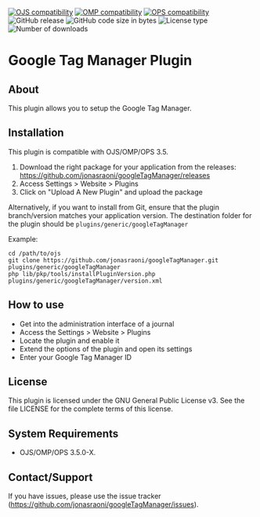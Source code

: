 [![OJS compatibility](https://img.shields.io/badge/ojs-3.5-brightgreen)](https://github.com/pkp/ojs/tree/stable-3_5_0)
[![OMP compatibility](https://img.shields.io/badge/omp-3.5-brightgreen)](https://github.com/pkp/omp/tree/stable-3_5_0)
[![OPS compatibility](https://img.shields.io/badge/ops-3.5-brightgreen)](https://github.com/pkp/ops/tree/stable-3_5_0)
![GitHub release](https://img.shields.io/github/v/release/jonasraoni/googleTagManager?include_prereleases&label=latest%20release&filter=v3*)
![GitHub code size in bytes](https://img.shields.io/github/languages/code-size/jonasraoni/googleTagManager)
![License type](https://img.shields.io/github/license/jonasraoni/googleTagManager)
![Number of downloads](https://img.shields.io/github/downloads/jonasraoni/googleTagManager/total)

# Google Tag Manager Plugin

## About

This plugin allows you to setup the Google Tag Manager.

## Installation

This plugin is compatible with OJS/OMP/OPS 3.5.

1. Download the right package for your application from the releases: https://github.com/jonasraoni/googleTagManager/releases
2. Access Settings > Website > Plugins
3. Click on "Upload A New Plugin" and upload the package

Alternatively, if you want to install from Git, ensure that the plugin branch/version matches your application version.
The destination folder for the plugin should be `plugins/generic/googleTagManager`

Example:

```
cd /path/to/ojs
git clone https://github.com/jonasraoni/googleTagManager.git plugins/generic/googleTagManager
php lib/pkp/tools/installPluginVersion.php plugins/generic/googleTagManager/version.xml
```

## How to use

- Get into the administration interface of a journal
- Access the Settings > Website > Plugins
- Locate the plugin and enable it
- Extend the options of the plugin and open its settings
- Enter your Google Tag Manager ID

## License

This plugin is licensed under the GNU General Public License v3. See the file LICENSE for the complete terms of this license.

## System Requirements

- OJS/OMP/OPS 3.5.0-X.

## Contact/Support

If you have issues, please use the issue tracker (https://github.com/jonasraoni/googleTagManager/issues).
